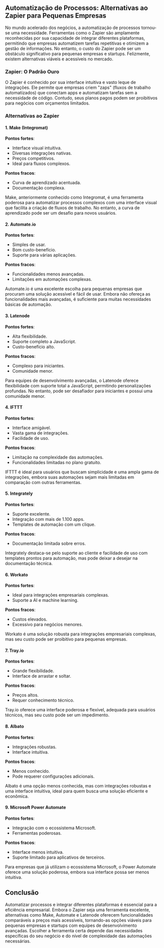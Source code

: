 ## Automatização de Processos: Alternativas ao Zapier para Pequenas Empresas

No mundo acelerado dos negócios, a automatização de processos tornou-se uma necessidade. Ferramentas como o Zapier são amplamente reconhecidas por sua capacidade de integrar diferentes plataformas, permitindo que empresas automatizem tarefas repetitivas e otimizem a gestão de informações. No entanto, o custo do Zapier pode ser um obstáculo significativo para pequenas empresas e startups. Felizmente, existem alternativas viáveis e acessíveis no mercado.

### Zapier: O Padrão Ouro
O Zapier é conhecido por sua interface intuitiva e vasto leque de integrações. Ele permite que empresas criem "zaps" (fluxos de trabalho automatizados) que conectam apps e automatizam tarefas sem a necessidade de código. Contudo, seus planos pagos podem ser proibitivos para negócios com orçamentos limitados.

### Alternativas ao Zapier

#### 1. **Make (Integromat)**
**Pontos fortes**: 
- Interface visual intuitiva.
- Diversas integrações nativas.
- Preços competitivos.
- Ideal para fluxos complexos.

**Pontos fracos**:
- Curva de aprendizado acentuada.
- Documentação complexa.

Make, anteriormente conhecido como Integromat, é uma ferramenta poderosa para automatizar processos complexos com uma interface visual que facilita a criação de fluxos de trabalho. No entanto, a curva de aprendizado pode ser um desafio para novos usuários.

#### 2. **Automate.io**
**Pontos fortes**:
- Simples de usar.
- Bom custo-benefício.
- Suporte para várias aplicações.

**Pontos fracos**:
- Funcionalidades menos avançadas.
- Limitações em automações complexas.

Automate.io é uma excelente escolha para pequenas empresas que procuram uma solução acessível e fácil de usar. Embora não ofereça as funcionalidades mais avançadas, é suficiente para muitas necessidades básicas de automação.

#### 3. **Latenode**
**Pontos fortes**:
- Alta flexibilidade.
- Suporte completo a JavaScript.
- Custo-benefício alto.

**Pontos fracos**:
- Complexo para iniciantes.
- Comunidade menor.

Para equipes de desenvolvimento avançadas, o Latenode oferece flexibilidade com suporte total a JavaScript, permitindo personalizações profundas. No entanto, pode ser desafiador para iniciantes e possui uma comunidade menor.

#### 4. **IFTTT**
**Pontos fortes**:
- Interface amigável.
- Vasta gama de integrações.
- Facilidade de uso.

**Pontos fracos**:
- Limitação na complexidade das automações.
- Funcionalidades limitadas no plano gratuito.

IFTTT é ideal para usuários que buscam simplicidade e uma ampla gama de integrações, embora suas automações sejam mais limitadas em comparação com outras ferramentas.

#### 5. **Integrately**
**Pontos fortes**:
- Suporte excelente.
- Integração com mais de 1.100 apps.
- Templates de automação com um clique.

**Pontos fracos**:
- Documentação limitada sobre erros.

Integrately destaca-se pelo suporte ao cliente e facilidade de uso com templates prontos para automação, mas pode deixar a desejar na documentação técnica.

#### 6. **Workato**
**Pontos fortes**:
- Ideal para integrações empresariais complexas.
- Suporte a AI e machine learning.

**Pontos fracos**:
- Custos elevados.
- Excessivo para negócios menores.

Workato é uma solução robusta para integrações empresariais complexas, mas seu custo pode ser proibitivo para pequenas empresas.

#### 7. **Tray.io**
**Pontos fortes**:
- Grande flexibilidade.
- Interface de arrastar e soltar.

**Pontos fracos**:
- Preços altos.
- Requer conhecimento técnico.

Tray.io oferece uma interface poderosa e flexível, adequada para usuários técnicos, mas seu custo pode ser um impedimento.

#### 8. **Albato**
**Pontos fortes**:
- Integrações robustas.
- Interface intuitiva.

**Pontos fracos**:
- Menos conhecido.
- Pode requerer configurações adicionais.

Albato é uma opção menos conhecida, mas com integrações robustas e uma interface intuitiva, ideal para quem busca uma solução eficiente e econômica.

#### 9. **Microsoft Power Automate**
**Pontos fortes**:
- Integração com o ecossistema Microsoft.
- Ferramentas poderosas.

**Pontos fracos**:
- Interface menos intuitiva.
- Suporte limitado para aplicativos de terceiros.

Para empresas que já utilizam o ecossistema Microsoft, o Power Automate oferece uma solução poderosa, embora sua interface possa ser menos intuitiva.

## Conclusão
Automatizar processos e integrar diferentes plataformas é essencial para a eficiência empresarial. Embora o Zapier seja uma ferramenta excelente, alternativas como Make, Automate e Latenode oferecem funcionalidades comparáveis a preços mais acessíveis, tornando-as opções viáveis para pequenas empresas e startups com equipes de desenvolvimento avançadas. Escolher a ferramenta certa depende das necessidades específicas do seu negócio e do nível de complexidade das automações necessárias.
